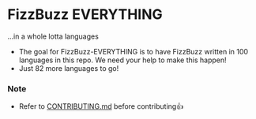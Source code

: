 # FizzBuzz EVERYTHING

...in a whole lotta languages


- The goal for FizzBuzz-EVERYTHING is to have FizzBuzz written in 100 languages in this repo. We need your help to make this happen!
- Just 82 more languages to go!

### Note
- Refer to [CONTRIBUTING.md](https://github.com/virejdasani/FizzBuzz-EVERYTHING/blob/master/CONTRIBUTING.md) before contributing👍
